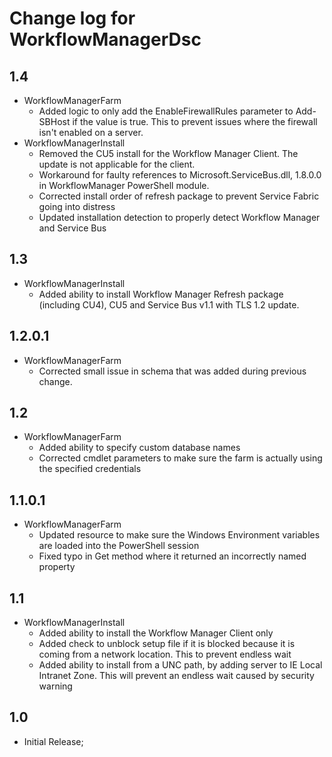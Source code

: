 # Change log for WorkflowManagerDsc

## 1.4

* WorkflowManagerFarm
  * Added logic to only add the EnableFirewallRules parameter to Add-SBHost
    if the value is true. This to prevent issues where the firewall isn't
    enabled on a server.
* WorkflowManagerInstall
  * Removed the CU5 install for the Workflow Manager Client. The update
    is not applicable for the client.
  * Workaround for faulty references to Microsoft.ServiceBus.dll, 1.8.0.0
    in WorkflowManager PowerShell module.
  * Corrected install order of refresh package to prevent Service Fabric
    going into distress
  * Updated installation detection to properly detect Workflow Manager
    and Service Bus

## 1.3

* WorkflowManagerInstall
  * Added ability to install Workflow Manager Refresh package (including
    CU4), CU5 and Service Bus v1.1 with TLS 1.2 update.

## 1.2.0.1

* WorkflowManagerFarm
  * Corrected small issue in schema that was added during previous change.

## 1.2

* WorkflowManagerFarm
  * Added ability to specify custom database names
  * Corrected cmdlet parameters to make sure the farm is actually using
    the specified credentials

## 1.1.0.1

* WorkflowManagerFarm
  * Updated resource to make sure the Windows Environment
    variables are loaded into the PowerShell session
  * Fixed typo in Get method where it returned an incorrectly
    named property

## 1.1

* WorkflowManagerInstall
  * Added ability to install the Workflow Manager Client only
  * Added check to unblock setup file if it is blocked because it is coming
    from a network location. This to prevent endless wait
  * Added ability to install from a UNC path, by adding server
    to IE Local Intranet Zone. This will prevent an endless wait
    caused by security warning

## 1.0

* Initial Release;
